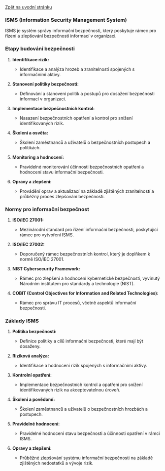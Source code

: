[Zpět na uvodní stránku](../README.md)

### ISMS (Information Security Management System)

ISMS je systém správy informační bezpečnosti, který poskytuje rámec pro řízení a zlepšování bezpečnosti informací v organizaci.

### Etapy budování bezpečnosti

1. **Identifikace rizik:**
   - Identifikace a analýza hrozeb a zranitelností spojených s informačními aktivy.

2. **Stanovení politiky bezpečnosti:**
   - Definování a stanovení politik a postupů pro dosažení bezpečnosti informací v organizaci.

3. **Implementace bezpečnostních kontrol:**
   - Nasazení bezpečnostních opatření a kontrol pro snížení identifikovaných rizik.

4. **Školení a osvěta:**
   - Školení zaměstnanců a uživatelů o bezpečnostních postupech a politikách.

5. **Monitoring a hodnocení:**
   - Pravidelné monitorování účinnosti bezpečnostních opatření a hodnocení stavu informační bezpečnosti.

6. **Opravy a zlepšení:**
   - Provádění oprav a aktualizací na základě zjištěných zranitelností a průběžný proces zlepšování bezpečnosti.

### Normy pro informační bezpečnost

1. **ISO/IEC 27001:**
   - Mezinárodní standard pro řízení informační bezpečnosti, poskytující rámec pro vytvoření ISMS.

2. **ISO/IEC 27002:**
   - Doporučený rámec bezpečnostních kontrol, který je doplňkem k normě ISO/IEC 27001.

3. **NIST Cybersecurity Framework:**
   - Rámec pro zlepšení a hodnocení kybernetické bezpečnosti, vyvinutý Národním institutem pro standardy a technologie (NIST).

4. **COBIT (Control Objectives for Information and Related Technologies):**
   - Rámec pro správu IT procesů, včetně aspektů informační bezpečnosti.

### Základy ISMS

1. **Politika bezpečnosti:**
   - Definice politiky a cílů informační bezpečnosti, které mají být dosaženy.

2. **Riziková analýza:**
   - Identifikace a hodnocení rizik spojených s informačními aktivy.

3. **Kontrolní opatření:**
   - Implementace bezpečnostních kontrol a opatření pro snížení identifikovaných rizik na akceptovatelnou úroveň.

4. **Školení a povědomí:**
   - Školení zaměstnanců a uživatelů o bezpečnostních hrozbách a postupech.

5. **Pravidelné hodnocení:**
   - Pravidelné hodnocení stavu bezpečnosti a účinnosti opatření v rámci ISMS.

6. **Opravy a zlepšení:**
   - Průběžné zlepšování systému informační bezpečnosti na základě zjištěných nedostatků a vývoje rizik.